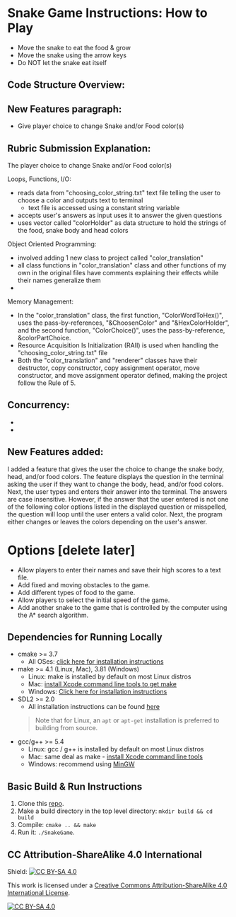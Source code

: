 # Snake Game Instructions: How to Play

* Move the snake to eat the food & grow
* Move the snake using the arrow keys
* Do NOT let the snake eat itself

## Code Structure Overview:


## New Features paragraph:
* Give player choice to change Snake and/or Food color(s)

## Rubric Submission Explanation:
The player choice to change Snake and/or Food color(s)

Loops, Functions, I/O:
- reads data from "choosing_color_string.txt" text file telling the user to choose a color and outputs text to terminal
  - text file is accessed using a constant string variable 
- accepts user's answers as input uses it to answer the given questions
- uses vector called "colorHolder" as data structure to hold the strings of the food, snake body and head colors

Object Oriented Programming:
- involved adding 1 new class to project called "color_translation"
- all class functions in "color_translation" class and other functions of my own in the original files have comments explaining their effects while their names generalize them
- 

Memory Management:
- In the "color_translation" class, the first function, "ColorWordToHex()", uses the pass-by-references, "&ChoosenColor" and "&HexColorHolder", and the second function, "ColorChoice()", uses the pass-by-reference, &colorPartChoice.
- Resource Acquisition Is Initialization (RAII) is used when handling the "choosing_color_string.txt" file
- Both the "color_translation" and "renderer" classes have their destructor, copy constructor, copy assignment operator, move constructor, and move assignment operator defined, making the project follow the Rule of 5.

Concurrency:
- 
- 
- 

## New Features added:
I added a feature that gives the user the choice to change the snake body, head, and/or food colors. The feature displays the question in the terminal asking the user if they want to change the body, head, and/or food colors. Next, the user types and enters their answer into the terminal. The answers are case insensitive. However, if the answer that the user entered is not one of the following color options listed in the displayed question or misspelled, the question will loop until the user enters a valid color. Next, the program either changes or leaves the colors depending on the user's answer.

# Options [delete later]
* Allow players to enter their names and save their high scores to a text file.
* Add fixed and moving obstacles to the game.
* Add different types of food to the game.
* Allow players to select the initial speed of the game.
* Add another snake to the game that is controlled by the computer using the A* search algorithm.


## Dependencies for Running Locally
* cmake >= 3.7
  * All OSes: [click here for installation instructions](https://cmake.org/install/)
* make >= 4.1 (Linux, Mac), 3.81 (Windows)
  * Linux: make is installed by default on most Linux distros
  * Mac: [install Xcode command line tools to get make](https://developer.apple.com/xcode/features/)
  * Windows: [Click here for installation instructions](http://gnuwin32.sourceforge.net/packages/make.htm)
* SDL2 >= 2.0
  * All installation instructions can be found [here](https://wiki.libsdl.org/Installation)
  >Note that for Linux, an `apt` or `apt-get` installation is preferred to building from source. 
* gcc/g++ >= 5.4
  * Linux: gcc / g++ is installed by default on most Linux distros
  * Mac: same deal as make - [install Xcode command line tools](https://developer.apple.com/xcode/features/)
  * Windows: recommend using [MinGW](http://www.mingw.org/)

## Basic Build & Run Instructions

1. Clone this [repo](https://github.com/udacity/CppND-Capstone-Snake-Game).
2. Make a build directory in the top level directory: `mkdir build && cd build`
3. Compile: `cmake .. && make`
4. Run it: `./SnakeGame`.


## CC Attribution-ShareAlike 4.0 International


Shield: [![CC BY-SA 4.0][cc-by-sa-shield]][cc-by-sa]

This work is licensed under a
[Creative Commons Attribution-ShareAlike 4.0 International License][cc-by-sa].

[![CC BY-SA 4.0][cc-by-sa-image]][cc-by-sa]

[cc-by-sa]: http://creativecommons.org/licenses/by-sa/4.0/
[cc-by-sa-image]: https://licensebuttons.net/l/by-sa/4.0/88x31.png
[cc-by-sa-shield]: https://img.shields.io/badge/License-CC%20BY--SA%204.0-lightgrey.svg
